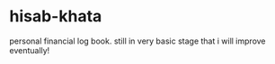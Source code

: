 # hisab-khata

personal financial log book. still in very basic stage that i will improve eventually!
